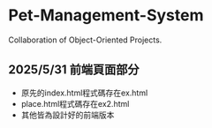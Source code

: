 # Pet-Management-System
Collaboration of Object-Oriented Projects.

## 2025/5/31 前端頁面部分
* 原先的index.html程式碼存在ex.html
* place.html程式碼存在ex2.html
* 其他皆為設計好的前端版本
